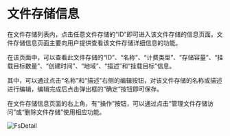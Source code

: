 # 文件存储信息

在文件存储列表内，点击任意文件存储的“ID”即可进入该文件存储的信息页面。文件存储信息页面主要向用户提供查看该文件存储详细信息的功能。

在该页面中，可以查看此文件存储的“ID”、“名称”、“计费类型”、“存储容量”、“挂载目标数量”、“创建时间”、“地域”、“描述”和“挂载目标”信息。

其中，可以通过点击“名称”和“描述”右侧的编辑按钮，对该文件存储的名称或描述进行编辑，编辑完成后点击弹出框的“确定”按钮即可保存。

在文件存储信息页面的右上角，有“操作”按钮，可以通过点击“管理文件存储访问”或“删除文件存储”使用相应功能。

![FsDetail](../../../../image/Cloud-File-Service/detail.png)  

